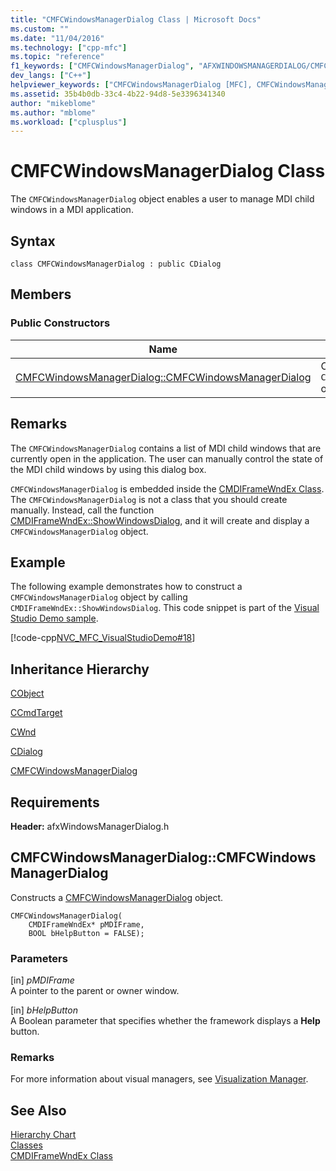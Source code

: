 ```yaml
---
title: "CMFCWindowsManagerDialog Class | Microsoft Docs"
ms.custom: ""
ms.date: "11/04/2016"
ms.technology: ["cpp-mfc"]
ms.topic: "reference"
f1_keywords: ["CMFCWindowsManagerDialog", "AFXWINDOWSMANAGERDIALOG/CMFCWindowsManagerDialog", "AFXWINDOWSMANAGERDIALOG/CMFCWindowsManagerDialog::CMFCWindowsManagerDialog"]
dev_langs: ["C++"]
helpviewer_keywords: ["CMFCWindowsManagerDialog [MFC], CMFCWindowsManagerDialog"]
ms.assetid: 35b4b0db-33c4-4b22-94d8-5e3396341340
author: "mikeblome"
ms.author: "mblome"
ms.workload: ["cplusplus"]
---
```

# CMFCWindowsManagerDialog Class
The `CMFCWindowsManagerDialog` object enables a user to manage MDI child windows in a MDI application.  
  
## Syntax  
  
```  
class CMFCWindowsManagerDialog : public CDialog  
```  
  
## Members  
  
### Public Constructors  
  
|Name|Description|  
|----------|-----------------|  
|[CMFCWindowsManagerDialog::CMFCWindowsManagerDialog](#cmfcwindowsmanagerdialog)|Constructs a `CMFCWindowsManagerDialog` object.|  
  
## Remarks  
 The `CMFCWindowsManagerDialog` contains a list of MDI child windows that are currently open in the application. The user can manually control the state of the MDI child windows by using this dialog box.  
  
 `CMFCWindowsManagerDialog` is embedded inside the [CMDIFrameWndEx Class](../../mfc/reference/cmdiframewndex-class.md). The `CMFCWindowsManagerDialog` is not a class that you should create manually. Instead, call the function [CMDIFrameWndEx::ShowWindowsDialog](../../mfc/reference/cmdiframewndex-class.md#showwindowsdialog), and it will create and display a `CMFCWindowsManagerDialog` object.  
  
## Example  
 The following example demonstrates how to construct a `CMFCWindowsManagerDialog` object by calling `CMDIFrameWndEx::ShowWindowsDialog`. This code snippet is part of the [Visual Studio Demo sample](../../visual-cpp-samples.md).  
  
 [!code-cpp[NVC_MFC_VisualStudioDemo#18](../../mfc/codesnippet/cpp/cmfcwindowsmanagerdialog-class_1.cpp)]  
  
## Inheritance Hierarchy  
 [CObject](../../mfc/reference/cobject-class.md)  
  
 [CCmdTarget](../../mfc/reference/ccmdtarget-class.md)  
  
 [CWnd](../../mfc/reference/cwnd-class.md)  
  
 [CDialog](../../mfc/reference/cdialog-class.md)  
  
 [CMFCWindowsManagerDialog](../../mfc/reference/cmfcwindowsmanagerdialog-class.md)  
  
## Requirements  
 **Header:** afxWindowsManagerDialog.h  
  
##  <a name="cmfcwindowsmanagerdialog"></a>  CMFCWindowsManagerDialog::CMFCWindowsManagerDialog  
 Constructs a [CMFCWindowsManagerDialog](../../mfc/reference/cmfcwindowsmanagerdialog-class.md) object.  
  
```  
CMFCWindowsManagerDialog(
    CMDIFrameWndEx* pMDIFrame,  
    BOOL bHelpButton = FALSE);
```  
  
### Parameters  
 [in] *pMDIFrame*  
 A pointer to the parent or owner window.  
  
 [in] *bHelpButton*  
 A Boolean parameter that specifies whether the framework displays a **Help** button.  
  
### Remarks  
 For more information about visual managers, see [Visualization Manager](../../mfc/visualization-manager.md).  
  
## See Also  
 [Hierarchy Chart](../../mfc/hierarchy-chart.md)   
 [Classes](../../mfc/reference/mfc-classes.md)   
 [CMDIFrameWndEx Class](../../mfc/reference/cmdiframewndex-class.md)
